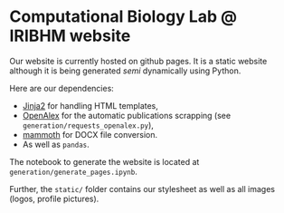 # Computational Biology Lab @ IRIBHM website
Our website is currently hosted on github pages. It is a static website although it is being generated *semi* dynamically using Python.

Here are our dependencies:
-  [Jinja2](https://jinja.palletsprojects.com/en/stable/$0) for handling HTML templates,
-  [OpenAlex](https://openalex.org/) for the automatic publications scrapping (see `generation/requests_openalex.py`),
- [mammoth](https://pypi.org/project/mammoth/) for DOCX file conversion. 
- As well as `pandas`.

The notebook to generate the website is located at `generation/generate_pages.ipynb`.

Further, the `static/` folder contains our stylesheet as well as all images (logos, profile pictures).  